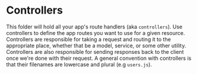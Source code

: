 # Controllers

This folder will hold all your app's route handlers (aka `controllers`). Use controllers to define the app routes you want to use for a given resource. Controllers are responsible for taking a request and routing it to the appropriate place, whether that be a model, service, or some other utility. Controllers are also responsible for sending responses back to the client once we're done with their request. A general convention with controllers is that their filenames are lowercase and plural (e.g `users.js`).
